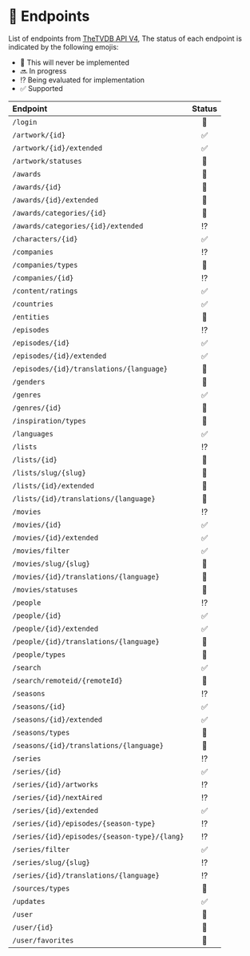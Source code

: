 # :satellite: Endpoints

List of endpoints from [TheTVDB API V4](https://thetvdb.github.io/v4-api/), The status of each
endpoint is indicated by the following emojis:

- :no_entry_sign: This will never be implemented
- :soon: In progress
- :interrobang: Being evaluated for implementation
- :white_check_mark: Supported

| Endpoint                                     |       Status       |
| :------------------------------------------- | :----------------: |
| `/login`                                     |  :no_entry_sign:   |
| `/artwork/{id}`                              | :white_check_mark: |
| `/artwork/{id}/extended`                     | :white_check_mark: |
| `/artwork/statuses`                          |  :no_entry_sign:   |
| `/awards`                                    |  :no_entry_sign:   |
| `/awards/{id}`                               |  :no_entry_sign:   |
| `/awards/{id}/extended`                      |  :no_entry_sign:   |
| `/awards/categories/{id}`                    |  :no_entry_sign:   |
| `/awards/categories/{id}/extended`           |   :interrobang:    |
| `/characters/{id}`                           | :white_check_mark: |
| `/companies`                                 |   :interrobang:    |
| `/companies/types`                           |  :no_entry_sign:   |
| `/companies/{id}`                            |   :interrobang:    |
| `/content/ratings`                           | :white_check_mark: |
| `/countries`                                 | :white_check_mark: |
| `/entities`                                  |  :no_entry_sign:   |
| `/episodes`                                  |   :interrobang:    |
| `/episodes/{id}`                             | :white_check_mark: |
| `/episodes/{id}/extended`                    | :white_check_mark: |
| `/episodes/{id}/translations/{language}`     |  :no_entry_sign:   |
| `/genders`                                   |  :no_entry_sign:   |
| `/genres`                                    | :white_check_mark: |
| `/genres/{id}`                               |  :no_entry_sign:   |
| `/inspiration/types`                         |  :no_entry_sign:   |
| `/languages`                                 | :white_check_mark: |
| `/lists`                                     |   :interrobang:    |
| `/lists/{id}`                                |  :no_entry_sign:   |
| `/lists/slug/{slug}`                         |  :no_entry_sign:   |
| `/lists/{id}/extended`                       |  :no_entry_sign:   |
| `/lists/{id}/translations/{language}`        |  :no_entry_sign:   |
| `/movies`                                    |   :interrobang:    |
| `/movies/{id}`                               | :white_check_mark: |
| `/movies/{id}/extended`                      | :white_check_mark: |
| `/movies/filter`                             | :white_check_mark: |
| `/movies/slug/{slug}`                        |  :no_entry_sign:   |
| `/movies/{id}/translations/{language}`       |  :no_entry_sign:   |
| `/movies/statuses`                           |  :no_entry_sign:   |
| `/people`                                    |   :interrobang:    |
| `/people/{id}`                               | :white_check_mark: |
| `/people/{id}/extended`                      | :white_check_mark: |
| `/people/{id}/translations/{language}`       |  :no_entry_sign:   |
| `/people/types`                              |  :no_entry_sign:   |
| `/search`                                    | :white_check_mark: |
| `/search/remoteid/{remoteId}`                |  :no_entry_sign:   |
| `/seasons`                                   |   :interrobang:    |
| `/seasons/{id}`                              | :white_check_mark: |
| `/seasons/{id}/extended`                     | :white_check_mark: |
| `/seasons/types`                             |  :no_entry_sign:   |
| `/seasons/{id}/translations/{language}`      |  :no_entry_sign:   |
| `/series`                                    |   :interrobang:    |
| `/series/{id}`                               | :white_check_mark: |
| `/series/{id}/artworks`                      |   :interrobang:    |
| `/series/{id}/nextAired`                     |   :interrobang:    |
| `/series/{id}/extended`                      | :white_check_mark: |
| `/series/{id}/episodes/{season-type}`        |   :interrobang:    |
| `/series/{id}/episodes/{season-type}/{lang}` |   :interrobang:    |
| `/series/filter`                             | :white_check_mark: |
| `/series/slug/{slug}`                        |   :interrobang:    |
| `/series/{id}/translations/{language}`       |   :interrobang:    |
| `/sources/types`                             |  :no_entry_sign:   |
| `/updates`                                   | :white_check_mark: |
| `/user`                                      |  :no_entry_sign:   |
| `/user/{id}`                                 |  :no_entry_sign:   |
| `/user/favorites`                            |  :no_entry_sign:   |
